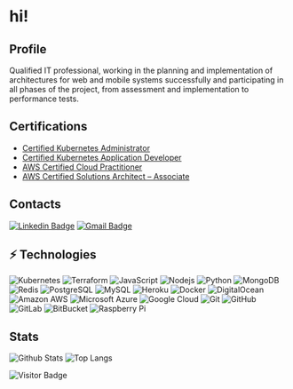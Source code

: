 # hi!

## Profile
Qualified IT professional, working in the planning and implementation of architectures
for web and mobile systems successfully and participating in all phases of the project,
from assessment and implementation to performance tests.
## Certifications
- [Certified Kubernetes Administrator](https://www.credly.com/badges/9750ab39-ae3e-4944-ab5d-f6a10d71ebe6?source=linked_in_profile)
- [Certified Kubernetes Application Developer](https://www.credly.com/badges/fb785e9b-8c69-4db8-971c-1a18fa93f432?source=linked_in_profile)
- [AWS Certified Cloud Practitioner](https://www.credly.com/badges/e30c0d71-5b58-4ef9-858e-bd76b77d240c)
- [AWS Certified Solutions Architect – Associate](https://www.credly.com/badges/92178f13-305b-411f-bf32-3f2cafe7e30b)

## Contacts
[![Linkedin Badge](https://img.shields.io/badge/-rafaelperoco-blue?style=flat-square&logo=Linkedin&logoColor=white&link=https://www.linkedin.com/in/rafaelperoco/)](https://www.linkedin.com/in/rafaelperoco/)
[![Gmail Badge](https://img.shields.io/badge/-rafaelperoco@gmail.com-c14438?style=flat-square&logo=Gmail&logoColor=white&link=mailto:rafaelperoco@gmail.com)](mailto:rafaelperoco@gmail.com)

## ⚡ Technologies

![Kubernetes](https://img.shields.io/badge/-Kubernetes-black?style=flat-square&logo=kubernetes)
![Terraform](https://img.shields.io/badge/-Terraform-black?style=flat-square&logo=terraform)
![JavaScript](https://img.shields.io/badge/-JavaScript-black?style=flat-square&logo=javascript)
![Nodejs](https://img.shields.io/badge/-Nodejs-black?style=flat-square&logo=Node.js)
![Python](https://img.shields.io/badge/-Python-black?style=flat-square&logo=Python)
![MongoDB](https://img.shields.io/badge/-MongoDB-black?style=flat-square&logo=mongodb)
![Redis](https://img.shields.io/badge/-Redis-black?style=flat-square&logo=Redis)
![PostgreSQL](https://img.shields.io/badge/-PostgreSQL-336791?style=flat-square&logo=postgresql)
![MySQL](https://img.shields.io/badge/-MySQL-black?style=flat-square&logo=mysql)
![Heroku](https://img.shields.io/badge/-Heroku-430098?style=flat-square&logo=heroku)
![Docker](https://img.shields.io/badge/-Docker-black?style=flat-square&logo=docker)
![DigitalOcean](https://img.shields.io/badge/-Digital%20Ocean-darkblue?style=flat-square&logo=digitalocean)
![Amazon AWS](https://img.shields.io/badge/Amazon%20AWS-232F3E?style=flat-square&logo=amazon-aws)
![Microsoft Azure](https://img.shields.io/badge/Microsoft%20Azure-232F7E?style=flat-square&logo=microsoft-azure)
![Google Cloud](https://img.shields.io/badge/Google%20Cloud-black?style=flat-square&logo=google-cloud)
![Git](https://img.shields.io/badge/-Git-black?style=flat-square&logo=git)
![GitHub](https://img.shields.io/badge/-GitHub-181717?style=flat-square&logo=github)
![GitLab](https://img.shields.io/badge/-GitLab-FCA121?style=flat-square&logo=gitlab)
![BitBucket](https://img.shields.io/badge/-BitBucket-darkblue?style=flat-square&logo=bitbucket)
![Raspberry Pi](https://img.shields.io/badge/-Raspberry%20Pi-C51A4A?style=flat-square&logo=Raspberry-Pi)

## Stats
![Github Stats](https://github-readme-stats.vercel.app/api?username=rafaelperoco&count_private=true&show_icons=true&include_all_commits=true)
![Top Langs](https://github-readme-stats.vercel.app/api/top-langs/?username=rafaelperoco&hide=TeX&layout=compact)

<!--START_SECTION:waka-->
<!--END_SECTION:waka-->


![Visitor Badge](https://visitor-badge.laobi.icu/badge?page_id=rafaelperoco.rafaelperoco)